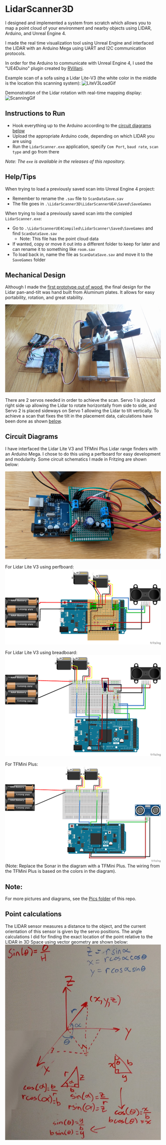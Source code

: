 # LidarScanner3D

I designed and implemented a system from scratch which allows you to map a point cloud of your environment and nearby objects using LIDAR, Arduino, and Unreal Engine 4. 

I made the real time visualization tool using Unreal Engine and interfaced the LIDAR with an Arduino Mega using UART and I2C communication protocols.

In order for the Arduino to communicate with Unreal Engine 4, I used the "UE4Duino" plugin created by [RVillani](https://github.com/RVillani/UE4Duino).

Example scan of a sofa using a Lidar Lite-V3 (the white color in the middle is the location this scanning system):
![LiteV3LoadGif](./Pics/LiteV3LoadGif.gif)

Demonstration of the Lidar rotation with real-time mapping display:
![ScanningGif](./Pics/ScanningGif.gif)

## Instructions to Run
- Hook everything up to the Arduino according to the [circuit  diagrams below](#circuit-diagrams)
- Upload the appropriate Arduino code, depending on which LIDAR you are using
- Run the `LidarScanner.exe` application, specify `Com Port`, `baud rate`, `scan type` and go from there

*Note: The `exe` is available in the releases of this repository.*

## Help/Tips
When trying to load a previously saved scan into Unreal Engine 4 project:
- Remember to rename the `.sav` file to `ScanDataSave.sav`
- The file goes in `.\LidarScanner3D\LidarScannerUE4\Saved\SaveGames`

When trying to load a previously saved scan into the comipled `LidarScanner.exe`:
- Go to `.\LidarScannerUE4Compiled\LidarScanner\Saved\SaveGames` and find `ScanDataSave.sav`
    - Note: This file has the point cloud data
- If wanted, copy or move it out into a different folder to keep for later and can rename it to something like `room.sav`
- To load back in, name the file as `ScanDataSave.sav` and move it to the `SaveGames` folder

## Mechanical Design 
Although I made the [first prototype out of wood](./Pics/LidarScannerPic5.jpg), the final design for the Lidar pan-and-tilt was hand built from Aluminum plates. It allows for easy portability, rotation, and great stability.

![LidarScannerPic1](./Pics/LidarScannerPic1.jpg)

There are 2 servos needed in order to achieve the scan. Servo 1 is placed right side up allowing the Lidar to rotate horizontally from side to side, and Servo 2 is placed sideways on Servo 1 allowing the Lidar to tilt vertically. To achieve a scan that fixes the tilt in the placement data, calculations have been done as shown [below](#point-calculations).

## Circuit Diagrams

I have interfaced the Lidar Lite V3 and TFMini Plus Lidar range finders with an Arduino Mega. I chose to do this using a perfboard for easy development and modularity. Some circuit schematics I made in Fritzing are shown below:

![CircuitPicture](./Pics/PerfboardPic1.jpg)

For Lidar Lite V3 using perfboard:
![ArduinoLidarLiteV3PerfboardDiagram](./Pics/ArduinoLidarLiteV3PerfboardDiagram.png )

For Lidar Lite V3 using breadboard:
![ArduinoLidarLiteV3Diagram](./Pics/ArduinoLidarLiteV3Diagram.png)

For TFMini Plus:
![ArduinoLidarTFMiniDiagram](./Pics/ArduinoLidarTFMiniDiagram.png)
 (Note: Replace the Sonar in the diagram with a TFMini Plus. The wiring from the TFMini Plus is based on the colors in the diagram).

## Note:

For more pictures and diagrams, see the [Pics folder](https://github.com/AshishA26/LidarScanner3D/tree/main/Pics) of this repo.

## Point calculations
The LIDAR sensor measures a distance to the object, and the current orientation of this sensor is given by the servo positions. The angle calculations I did for finding the exact location of the point relative to the LIDAR in 3D Space using vector geometry are shown below:
![PointCalculation](./Pics/PointCalculationNew.jpg)
